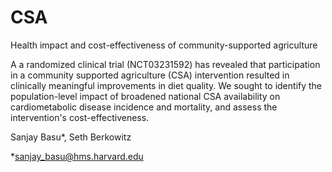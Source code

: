 # CSA
Health impact and cost-effectiveness of community-supported agriculture

A a randomized clinical trial (NCT03231592) has revealed that participation in a community supported agriculture (CSA) intervention resulted in clinically meaningful improvements in diet quality. We sought to identify the population-level impact of broadened national CSA availability on cardiometabolic disease incidence and mortality, and assess the intervention's cost-effectiveness.

Sanjay Basu*, Seth Berkowitz

*sanjay_basu@hms.harvard.edu
